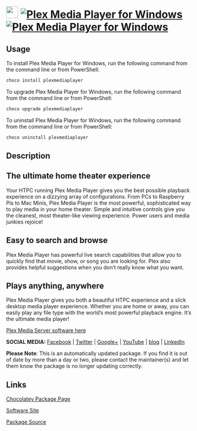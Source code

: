 ﻿# <img src="https://cdn.jsdelivr.net/gh/mkevenaar/chocolatey-packages@866115c69165780d9fab3d896a8f66c98a92fd32/icons/plexmediaplayer.png" width="32" height="32"/> [![Plex Media Player for Windows](https://img.shields.io/chocolatey/v/plexmediaplayer.svg?label=Plex+Media+Player+for+Windows)](https://community.chocolatey.org/packages/plexmediaplayer) [![Plex Media Player for Windows](https://img.shields.io/chocolatey/dt/plexmediaplayer.svg)](https://community.chocolatey.org/packages/plexmediaplayer)

## Usage

To install Plex Media Player for Windows, run the following command from the command line or from PowerShell:

```powershell
choco install plexmediaplayer
```

To upgrade Plex Media Player for Windows, run the following command from the command line or from PowerShell:

```powershell
choco upgrade plexmediaplayer
```

To uninstall Plex Media Player for Windows, run the following command from the command line or from PowerShell:

```powershell
choco uninstall plexmediaplayer
```

## Description

## The ultimate home theater experience

Your HTPC running Plex Media Player gives you the best possible playback experience on a dizzying array of configurations. From PCs to Raspberry Pis to Mac Minis, Plex Media Player is the most powerful, sophisticated way to play media in your home theater. Simple and intuitive controls give you the cleanest, most theater-like viewing experience. Power users and media junkies rejoice!

## Easy to search and browse

Plex Media Player has powerful live search capabilities that allow you to quickly find that movie, show, or song you are looking for. Plex also provides helpful suggestions when you don’t really know what you want.

## Plays anything, anywhere

Plex Media Player gives you both a beautiful HTPC experience and a slick desktop media player experience. Whether you are home or away, you can easily play any file type with the world’s most powerful playback engine. It’s the ultimate media player!

[Plex Media Server software here](https://chocolatey.org/packages/plexmediaserver)

**SOCIAL MEDIA:**
[Facebook](https://www.facebook.com/plexapp) | [Twitter](https://twitter.com/plex) | [Google+](https://plus.google.com/+plex) | [YouTube](https://www.youtube.com/user/plextvapp) | [blog](https://www.plex.tv/blog/) | [LinkedIn](https://www.linkedin.com/company/1175144/)

**Please Note**: This is an automatically updated package. If you find it is
out of date by more than a day or two, please contact the maintainer(s) and
let them know the package is no longer updating correctly.

## Links

[Chocolatey Package Page](https://community.chocolatey.org/packages/plexmediaplayer)

[Software Site](https://www.plex.tv/apps/computer/plex-media-player/)

[Package Source](https://github.com/mkevenaar/chocolatey-packages/tree/master/automatic/plexmediaplayer)

